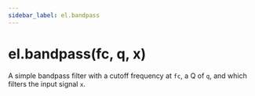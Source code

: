 ```yaml
---
sidebar_label: el.bandpass
---
```


# el.bandpass(fc, q, x)

A simple bandpass filter with a cutoff frequency at `fc`, a Q of `q`, and which
filters the input signal `x`.
